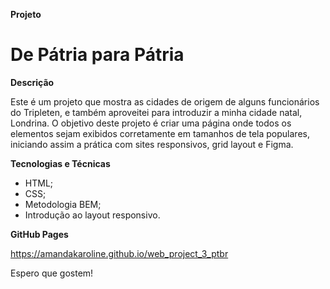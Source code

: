 **Projeto**
# De Pátria para Pátria

**Descrição**

Este é um projeto que mostra as cidades de origem de alguns funcionários do Tripleten, e também aproveitei para introduzir a minha cidade natal, Londrina. O objetivo deste projeto é criar uma página onde todos os elementos sejam exibidos corretamente em tamanhos de tela populares, iniciando assim a prática com sites responsivos, grid layout e Figma.


**Tecnologias e Técnicas**

* HTML;
* CSS;
* Metodologia BEM;
* Introdução ao layout responsivo.


**GitHub Pages**

https://amandakaroline.github.io/web_project_3_ptbr

Espero que gostem!
